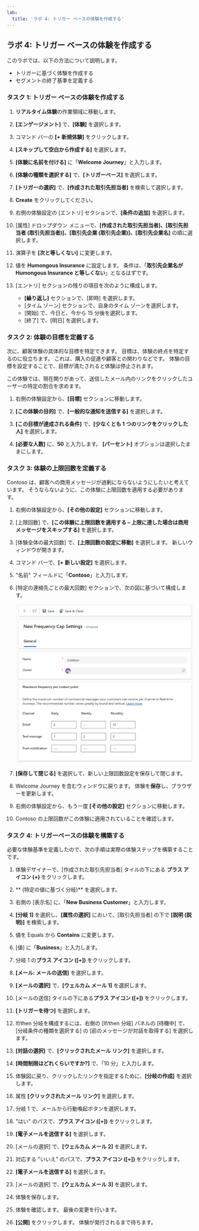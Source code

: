 ```yaml
---
lab:
  title: 'ラボ 4: トリガー ベースの体験を作成する'
---
```


## ラボ 4: トリガー ベースの体験を作成する 

このラボでは、以下の方法について説明します。
- トリガーに基づく体験を作成する
- セグメントの終了基準を定義する 

### タスク 1: トリガー ベースの体験を作成する 
1. **リアルタイム体験**の作業領域に移動します。

1. **[エンゲージメント]** で、**[体験]** を選択します。

1. コマンド バーの **[+ 新規体験]** をクリックします。

1. **[スキップして空白から作成する]** を選択します。

1. **[体験に名前を付ける]** に「**Welcome Journey**」と入力します。

1. **[体験の種類を選択する]** で、**[トリガーベース]** を選択します。

1. **[トリガーの選択]** で、**[作成された取引先担当者]** を検索して選択します。

1. **Create** をクリックしてください。

1. 右側の体験設定の [エントリ] セクションで、**[条件の追加]** を選択します。

1. [属性] ドロップダウン メニューで、**[作成された取引先担当者]、[取引先担当者 (取引先担当者)]、[取引先企業 (取引先企業)]、[取引先企業名]** の順に選択します。

1. 演算子を **[次と等しくない]** に変更します。

1. 値を **Humongous Insurance** に設定します。 条件は、「**取引先企業名が Humongous Insurance と等しくない**」となるはずです。

1. [エントリ] セクションの残りの項目を次のように構成します。
    - **[繰り返し]** セクションで、[即時] を選択します。
    - [タイム ゾーン] セクションで、自身のタイム ゾーンを選択します。
    - [開始] で、今日と、今から 15 分後を選択します。
    - [終了] で、[明日] を選択します。

### タスク 2: 体験の目標を定義する
次に、顧客体験の具体的な目標を特定できます。  目標は、体験の終点を特定するのに役立ちます。  これは、購入の促進や顧客との関わりなどです。  体験の目標を設定することで、目標が満たされると体験は停止されます。    

この体験では、現在関りがあって、送信したメール内のリンクをクリックしたユーザーの特定の割合を求めます。  

1.  右側の体験設定から、**[目標]** セクションに移動します。

1.  **[この体験の目的]** で、**[一般的な通知を送信する]** を選択します。

1.  **[この目標が達成される条件]** で、**[少なくとも 1 つのリンクをクリックした人]** を選択します。

1.  **[必要な人数]** に、**50** と入力します。 **[パーセント]** オプションは選択したままにします。 

### タスク 3: 体験の上限回数を定義する 
Contoso は、顧客への商用メッセージが過剰にならないようにしたいと考えています。 そうならないように、この体験に上限回数を適用する必要があります。   

1.  右側の体験設定から、**[その他の設定]** セクションに移動します。

1.  [上限回数] で、**[この体験に上限回数を適用する – 上限に達した場合は商用メッセージをスキップする]** を選択します。  

1.  [体験全体の最大回数] で、**[上限回数の設定に移動]** を選択します。 新しいウィンドウが開きます。

1.  コマンド バーで、**[+ 新しい設定]** を選択します。

1.  "名前" フィールドに「**Contoso**」と入力します。

1.  [特定の連絡先ごとの最大回数] セクションで、次の図に基づいて構成します。

    ![電子メール が [1 日に 3 件] と [1 か月に 10 件] に設定され、テキスト メッセージが [1 日に 1 件]、[週に 2 件]、[1 か月に 3 件] に設定された、上限回数の設定のスクリーンショット。 プッシュ通知には何も設定されていません。](../Labs/Media/frequency-cap.png)

1. **[保存して閉じる]** を選択して、新しい上限回数設定を保存して閉じます。  

1.  Welcome Journey を含むウィンドウに戻ります。 体験を**保存**し、ブラウザーを更新します。

1.  右側の体験設定から、もう一度 **[その他の設定]** セクションに移動します。

1.  Contoso の上限回数がこの体験に適用されていることを確認します。  

### タスク 4: トリガーベースの体験を構築する 
必要な体験基準を定義したので、次の手順は実際の体験ステップを構築することです。 

1. 体験デザイナーで、[作成された取引先担当者] タイルの下にある **プラス アイコン (+)** をクリックします。

1. ** (特定の値に基づく分岐)** を選択します。

1. 右側の [表示名] に、「**New Business Customer**」と入力します。

1. **[分岐 1]** を選択し、**[属性の選択]** において、[取引先担当者] の下で **[説明 (説明)]** を検索します。

1. 値を Equals から **Contains** に変更します。

1. [値] に「**Business**」と入力します。

1. 分岐 1 の**プラス アイコン ([+])** をクリックします。

1. **[メール: メールの送信]** を選択します。

1. **[メールの選択]** で、**[ウェルカム メール 1]** を選択します。

1. [メールの送信] タイルの下にある**プラス アイコン ([+])** をクリックします。

1. **[トリガーを待つ]** を選択します。

1. If/then 分岐を構成するには、右側の [If/then 分岐] パネルの [待機中] で、[分岐条件の種類を選択する] の [前のメッセージが対話を取得する] を選択します。

1. **[対話の選択]** で、**[クリックされたメール リンク]** を選択します。

1. **[時間制限はどれくらいですか?]** で、「10 分」と入力します。

1. 体験図に戻り、クリックしたリンクを指定するために、**[分岐の作成]** を選択します。

1. 属性 **[クリックされたメール リンク]** を選択します。

1. 分岐 1 で、メールから行動喚起ボタンを選択します。

1. "はい" のパスで、**プラス アイコン ([+])** をクリックします。

1. **[電子メールを送信する]** を選択します。

1. [メールの選択] で、**[ウェルカム メール 2]** を選択します。

1. 対応する "いいえ" のパスで、**プラス アイコン ([+])** をクリックします。

1. **[電子メールを送信する]** を選択します。

1. [メールの選択] で、**[ウェルカム メール 3]** を選択します。

1. 体験を保存します。

1. 体験を確認します。 最後の変更を行います。

1. **[公開]** をクリックします。 体験が発行されるまで待ちます。


